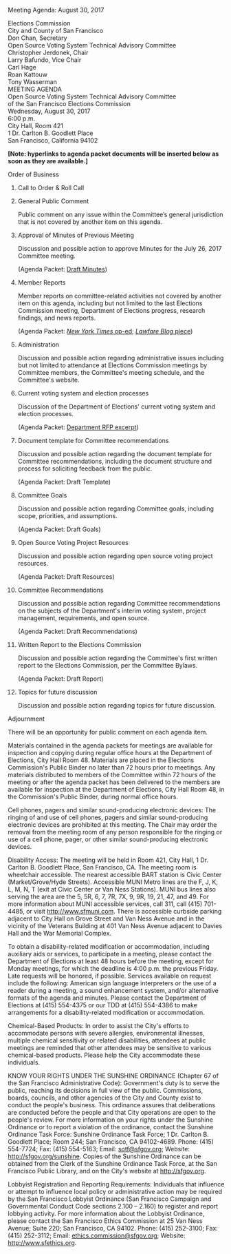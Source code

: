 Meeting Agenda: August 30, 2017


<div id="meeting_header_right" class="headered">
Elections Commission<br>
City and County of San Francisco<br>
Don Chan, Secretary<br>
</div>

<div class="headered">
Open Source Voting System Technical Advisory Committee<br>
Christopher Jerdonek, Chair<br>
Larry Bafundo, Vice Chair<br>
Carl Hage<br>
Roan Kattouw<br>
Tony Wasserman<br>
</div>

<div id="meeting_header_main" class="headered">
MEETING AGENDA<br>
Open Source Voting System Technical Advisory Committee<br>
of the San Francisco Elections Commission<br>
Wednesday, August 30, 2017<br>
6:00 p.m.<br>
City Hall, Room 421<br>
1 Dr. Carlton B. Goodlett Place<br>
San Francisco, California 94102<br>
</div>

**[Note: hyperlinks to agenda packet documents will be inserted below
as soon as they are available.]**

Order of Business

1.  Call to Order & Roll Call

2.  General Public Comment

    Public comment on any issue within the Committee’s general jurisdiction that is not covered by another item on this agenda.

3.  Approval of Minutes of Previous Meeting

    Discussion and possible action to approve Minutes for the July 26, 2017 Committee meeting.

    (Agenda Packet: [Draft Minutes](/meetings/2017-07-26/minutes-draft))

4.  Member Reports

    Member reports on committee-related activities not covered by another
item on this agenda, including but not limited to the last Elections
Commission meeting, Department of Elections progress, research findings,
and news reports.

    (Agenda Packet: [_New York Times_ op-ed](/files/meetings/2017-08-30/packet/NYT_Open_Source_Voting_Op_Ed.pdf); [_Lawfare Blog_ piece](/files/meetings/2017-08-30/packet/Lawfare_Open_Source.pdf))

5.  Administration

    Discussion and possible action regarding administrative issues including but not limited to attendance at Elections Commission meetings by Committee members, the Committee's meeting schedule, and the Committee's website.

6.  Current voting system and election processes

    Discussion of the Department of Elections' current voting system and
election processes.

    (Agenda Packet: [Department RFP excerpt](/files/meetings/2017-08-30/packet/Business_Case_RFP_Excerpt.pdf))

7.  Document template for Committee recommendations

    Discussion and possible action regarding the document template for
Committee recommendations, including the document structure and process for
soliciting feedback from the public.

    (Agenda Packet: Draft Template)

8.  Committee Goals

    Discussion and possible action regarding Committee goals, including
scope, priorities, and assumptions.

    (Agenda Packet: Draft Goals)

9.  Open Source Voting Project Resources

    Discussion and possible action regarding open source voting project
resources.

    (Agenda Packet: Draft Resources)

10. Committee Recommendations

    Discussion and possible action regarding Committee recommendations on
the subjects of the Department's interim voting system, project management,
requirements, and open source.

    (Agenda Packet: Draft Recommendations)

11. Written Report to the Elections Commission

    Discussion and possible action regarding the Committee's first written
report to the Elections Commission, per the Committee Bylaws.

    (Agenda Packet: Draft Report)

12. Topics for future discussion

    Discussion and possible action regarding topics for future discussion.

Adjournment


There will be an opportunity for public comment on each agenda item.

Materials contained in the agenda packets for meetings are available for inspection and copying during regular office hours at the Department of Elections, City Hall Room 48.  Materials are placed in the Elections Commission's Public Binder no later than 72 hours prior to meetings.  Any materials distributed to members of the Committee within 72 hours of the meeting or after the agenda packet has been delivered to the members are available for inspection at the Department of Elections, City Hall Room 48, in the Commission's Public Binder, during normal office hours.

Cell phones, pagers and similar sound-producing electronic devices: The ringing of and use of cell phones, pagers and similar sound-producing electronic devices are prohibited at this meeting. The Chair may order the removal from the meeting room of any person responsible for the ringing or use of a cell phone, pager, or other similar sound-producing electronic devices.

Disability Access: The meeting will be held in Room 421, City Hall, 1 Dr. Carlton B. Goodlett Place, San Francisco, CA. The meeting room is wheelchair accessible. The nearest accessible BART station is Civic Center (Market/Grove/Hyde Streets). Accessible MUNI Metro lines are the F, J, K, L, M, N, T (exit at Civic Center or Van Ness Stations). MUNI bus lines also serving the area are the 5, 5R, 6, 7, 7R, 7X, 9, 9R, 19, 21, 47, and 49. For more information about MUNI accessible services, call 311, call (415) 701-4485, or visit http://www.sfmuni.com. There is accessible curbside parking adjacent to City Hall on Grove Street and Van Ness Avenue and in the vicinity of the Veterans Building at 401 Van Ness Avenue adjacent to Davies Hall and the War Memorial Complex.

To obtain a disability-related modification or accommodation, including auxiliary aids or services, to participate in a meeting, please contact the Department of Elections at least 48 hours before the meeting, except for Monday meetings, for which the deadline is 4:00 p.m. the previous Friday.  Late requests will be honored, if possible. Services available on request include the following:  American sign language interpreters or the use of a reader during a meeting, a sound enhancement system, and/or alternative formats of the agenda and minutes.  Please contact the Department of Elections at (415) 554-4375 or our TDD at (415) 554-4386 to make arrangements for a disability-related modification or accommodation.

Chemical-Based Products: In order to assist the City's efforts to accommodate persons with severe allergies, environmental illnesses, multiple chemical sensitivity or related disabilities, attendees at public meetings are reminded that other attendees may be sensitive to various chemical-based products.  Please help the City accommodate these individuals.

KNOW YOUR RIGHTS UNDER THE SUNSHINE ORDINANCE (Chapter 67 of the San Francisco Administrative Code): Government's duty is to serve the public, reaching its decisions in full view of the public. Commissions, boards, councils, and other agencies of the City and County exist to conduct the people's business. This ordinance assures that deliberations are conducted before the people and that City operations are open to the people's review. For more information on your rights under the Sunshine Ordinance or to report a violation of the ordinance, contact the Sunshine Ordinance Task Force: Sunshine Ordinance Task Force; 1 Dr. Carlton B. Goodlett Place; Room 244; San Francisco, CA 94102-4689. Phone: (415) 554-7724; Fax: (415) 554-5163; Email: sotf@sfgov.org; Website: http://sfgov.org/sunshine. Copies of the Sunshine Ordinance can be obtained from the Clerk of the Sunshine Ordinance Task Force, at the San Francisco Public Library, and on the City's website at http://sfgov.org.

Lobbyist Registration and Reporting Requirements: Individuals that influence or attempt to influence local policy or administrative action may be required by the San Francisco Lobbyist Ordinance (San Francisco Campaign and Governmental Conduct Code sections 2.100 – 2.160) to register and report lobbying activity. For more information about the Lobbyist Ordinance, please contact the San Francisco Ethics Commission at 25 Van Ness Avenue; Suite 220; San Francisco, CA 94102. Phone: (415) 252-3100; Fax: (415) 252-3112; Email: ethics.commission@sfgov.org; Website: http://www.sfethics.org.
